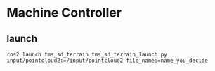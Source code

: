 # Machine Controller

## launch

```
ros2 launch tms_sd_terrain tms_sd_terrain_launch.py input/pointcloud2:=/input/pointcloud2 file_name:=name_you_decide
```
